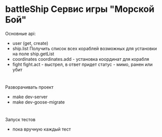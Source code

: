 # battleShip Сервис игры "Морской Бой"

Основные api:
- user (get, create)
- ship.list
Получить список всех кораблей возможных для установки на поле ship.getList
- coordinates
coordinates.add - установка координат для корабля
- fight
fight.act - выстрел, в ответ придет статус  - мимо, ранен или убит

# 
Разворачивать проект 
- make dev-server
- make dev-goose-migrate

#
Запуск тестов
- пока вручную каждый тест
